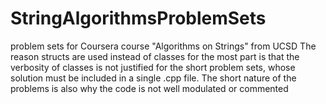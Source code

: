 # StringAlgorithmsProblemSets
problem sets for Coursera course "Algorithms on Strings" from UCSD
The reason structs are used instead of classes for the most part is that the verbosity of classes is not justified for the short problem sets, whose solution must be included in a single .cpp file. 
The short nature of the problems is also why the code is not well modulated or commented
